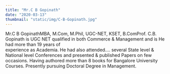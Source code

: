 ```yaml
---
title: "Mr.C B Gopinath"
date: "2020-03-13"
thumbnail: "static/img/C-B-Gopinath.jpg"
---
```


Mr.C B GopinathMBA, M.Com, M.Phil, UGC-NET, KSET, B.ComProf. C.B.  
Gopinath is UGC NET qualified in both Commerce & Management and is He had more than 19 years of  
experience as Academia. He had also attended.... several State level & National level Conferences and presented & published Papers on few occasions. Having authored more than 8 books for Bangalore University Courses. Presently pursuing Doctoral Degree in Management.
